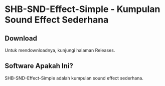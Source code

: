 # SHB-SND-Effect-Simple - Kumpulan Sound Effect Sederhana

## Download

Untuk mendownloadnya, kunjungi halaman Releases.

## Software Apakah Ini?

SHB-SND-Effect-Simple adalah kumpulan sound effect sederhana.

